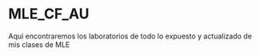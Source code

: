 # MLE_CF_AU

Aqui encontraremos los laboratorios de todo lo expuesto y actualizado de mis clases de MLE